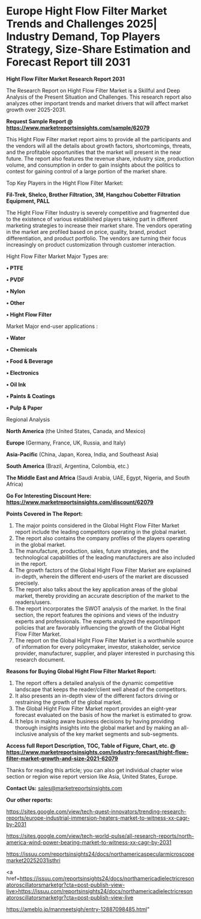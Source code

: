  # Europe Hight Flow Filter Market Trends and Challenges 2025| Industry Demand, Top Players Strategy, Size-Share Estimation and Forecast Report till 2031

<strong>Hight Flow Filter Market Research Report 2031</strong>

The Research Report on Hight Flow Filter Market is a Skillful and Deep Analysis of the Present Situation and Challenges. This research report also analyzes other important trends and market drivers that will affect market growth over 2025-2031.

<strong>Request Sample Report @ <a href=https://www.marketreportsinsights.com/sample/62079>https://www.marketreportsinsights.com/sample/62079</a></strong>

This Hight Flow Filter market report aims to provide all the participants and the vendors will all the details about growth factors, shortcomings, threats, and the profitable opportunities that the market will present in the near future. The report also features the revenue share, industry size, production volume, and consumption in order to gain insights about the politics to contest for gaining control of a large portion of the market share.

Top Key Players in the Hight Flow Filter Market:

<strong>Fil-Trek, Shelco, Brother Filtration, 3M, Hangzhou Cobetter Filtration Equipment, PALL</strong>

The Hight Flow Filter Industry is severely competitive and fragmented due to the existence of various established players taking part in different marketing strategies to increase their market share. The vendors operating in the market are profiled based on price, quality, brand, product differentiation, and product portfolio. The vendors are turning their focus increasingly on product customization through customer interaction.

Hight Flow Filter Market Major Types are:

<strong>• PTFE

• PVDF

• Nylon

• Other

• Hight Flow Filter</strong>

Market Major end-user applications :

<strong>• Water

• Chemicals

• Food & Beverage

• Electronics

• Oil Ink

• Paints & Coatings

• Pulp & Paper</strong>

Regional Analysis

</u><strong><b>North America</b></strong> (the United States, Canada, and Mexico)

<strong><b>Europe </b></strong>(Germany, France, UK, Russia, and Italy)

<strong><b>Asia-Pacific</b></strong> (China, Japan, Korea, India, and Southeast Asia)

<strong><b>South America</b></strong> (Brazil, Argentina, Colombia, etc.)

<strong><b>The Middle East and Africa</b></strong> (Saudi Arabia, UAE, Egypt, Nigeria, and South Africa)

<strong>Go For Interesting Discount Here: <a href=https://www.marketreportsinsights.com/discount/62079>https://www.marketreportsinsights.com/discount/62079</a></strong>

<strong>Points Covered in The Report:</strong>
<ol>
  <li>The major points considered in the Global Hight Flow Filter Market report include the leading competitors operating in the global market.</li>
  <li>The report also contains the company profiles of the players operating in the global market.</li>
  <li>The manufacture, production, sales, future strategies, and the technological capabilities of the leading manufacturers are also included in the report.</li>
  <li>The growth factors of the Global Hight Flow Filter Market are explained in-depth, wherein the different end-users of the market are discussed precisely.</li>
  <li>The report also talks about the key application areas of the global market, thereby providing an accurate description of the market to the readers/users.</li>
  <li>The report incorporates the SWOT analysis of the market. In the final section, the report features the opinions and views of the industry experts and professionals. The experts analyzed the export/import policies that are favorably influencing the growth of the Global Hight Flow Filter Market.</li>
  <li>The report on the Global Hight Flow Filter Market is a worthwhile source of information for every policymaker, investor, stakeholder, service provider, manufacturer, supplier, and player interested in purchasing this research document.</li>
</ol>
<strong>Reasons for Buying Global Hight Flow Filter Market Report:</strong>

<ol>
  <li>The report offers a detailed analysis of the dynamic competitive landscape that keeps the reader/client well ahead of the competitors.</li>
  <li>It also presents an in-depth view of the different factors driving or restraining the growth of the global market.</li>
  <li>The Global Hight Flow Filter Market report provides an eight-year forecast evaluated on the basis of how the market is estimated to grow.</li>
  <li>It helps in making aware business decisions by having providing thorough insights insights into the global market and by making an all-inclusive analysis of the key market segments and sub-segments.</li>
</ol>
<strong>Access full Report Description, TOC, Table of Figure, Chart, etc. @ <a href=https://www.marketreportsinsights.com/industry-forecast/hight-flow-filter-market-growth-and-size-2021-62079>https://www.marketreportsinsights.com/industry-forecast/hight-flow-filter-market-growth-and-size-2021-62079</a></strong>


Thanks for reading this article; you can also get individual chapter wise section or region wise report version like Asia, United States, Europe.

<strong>Contact Us:</strong>
sales@marketreportsinsights.com

<strong>Our other reports:</strong>

<a href=https://sites.google.com/view/tech-quest-innovators/trending-research-reports/europe-industrial-immersion-heaters-market-to-witness-xx-cagr-by-2031>https://sites.google.com/view/tech-quest-innovators/trending-research-reports/europe-industrial-immersion-heaters-market-to-witness-xx-cagr-by-2031</a>

<a href=https://sites.google.com/view/tech-world-pulse/all-research-reports/north-america-wind-power-bearing-market-to-witness-xx-cagr-by-2031>https://sites.google.com/view/tech-world-pulse/all-research-reports/north-america-wind-power-bearing-market-to-witness-xx-cagr-by-2031</a>

<a href=https://issuu.com/reportsinsights24/docs/northamericaspecularmicroscopemarket20252031isthri>https://issuu.com/reportsinsights24/docs/northamericaspecularmicroscopemarket20252031isthri</a>

<a href=https://issuu.com/reportsinsights24/docs/northamericadielectricresonatoroscillatorsmarketgr?cta=post-publish-view-live>https://issuu.com/reportsinsights24/docs/northamericadielectricresonatoroscillatorsmarketgr?cta=post-publish-view-live</a>

<a href=https://ameblo.jp/manmeetsigh/entry-12887098485.html>https://ameblo.jp/manmeetsigh/entry-12887098485.html</a>"
